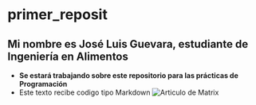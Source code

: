 # primer_reposit
## Mi nombre es José Luis Guevara, estudiante de Ingeniería en Alimentos
- **Se estará trabajando sobre este repositorio para las prácticas de Programación**
- Este texto recibe codigo tipo Markdown
![Articulo de Matrix](https://www.indiewire.com/features/general/the-matrix-code-digital-rain-meaning-1201891684/)
